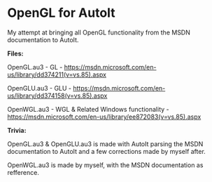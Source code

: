 # OpenGL for AutoIt
My attempt at bringing all OpenGL functionality from the MSDN documentation to AutoIt.

__Files:__

OpenGL.au3 - GL - https://msdn.microsoft.com/en-us/library/dd374211(v=vs.85).aspx

OpenGLU.au3 - GLU - https://msdn.microsoft.com/en-us/library/dd374158(v=vs.85).aspx

OpenWGL.au3 - WGL & Related Windows functionality - https://msdn.microsoft.com/en-us/library/ee872083(v=vs.85).aspx

__Trivia:__

OpenGL.au3 & OpenGLU.au3 is made with AutoIt parsing the MSDN documentation to AutoIt and a few corrections made by myself after.

OpenWGL.au3 is made by myself, with the MSDN documentation as refference.